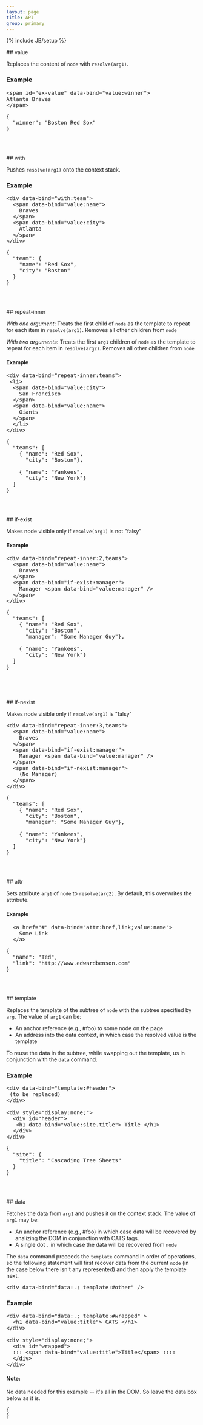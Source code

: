 ```yaml
---
layout: page
title: API
group: primary
---
```

{% include JB/setup %}

<div id="command-value" />
## value

Replaces the content of `node` with `resolve(arg1)`.

### Example

<pre class="prettyprint example template" data-exname="ex-value">
&lt;span id="ex-value" data-bind="value:winner"&gt;
Atlanta Braves
&lt;/span&gt; 
</pre>

<pre class="prettyprint example data" data-type="json" data-exname="ex-value">
{
  "winner": "Boston Red Sox"
}
</pre>

<pre class="prettyprint example result" data-exname="ex-value">


</pre>

<div id="command-with" />
## with

Pushes `resolve(arg1)` onto the context stack.

### Example

<pre class="prettyprint example template" data-exname="ex-with">
&lt;div data-bind="with:team"&gt;
  &lt;span data-bind="value:name"&gt;
    Braves
  &lt;/span&gt; 
  &lt;span data-bind="value:city"&gt;
    Atlanta
  &lt;/span&gt; 
&lt;/div&gt; 
</pre>

<pre class="prettyprint example data" data-type="json" data-exname="ex-with">
{
  "team": {
    "name": "Red Sox",
    "city": "Boston"
  }
}
</pre>

<pre class="prettyprint example result" data-exname="ex-with">


</pre>

<div id="command-repeat-inner" />
## repeat-inner

*With one argument*: Treats the first child of `node` as the template to repeat for each item in `resolve(arg1)`. Removes all other children from `node`

*With two arguments*: Treats the first `arg1` children of `node` as the template to repeat for each item in `resolve(arg2)`. Removes all other children from `node`

#### Example

<pre class="prettyprint example template" data-exname="ex-loopinner">
&lt;div data-bind="repeat-inner:teams"&gt;
 &lt;li&gt; 
  &lt;span data-bind="value:city"&gt;
    San Francisco
  &lt;/span&gt; 
  &lt;span data-bind="value:name"&gt;
    Giants
  &lt;/span&gt; 
  &lt;/li&gt; 
&lt;/div&gt; 
</pre>

<pre class="prettyprint example data" data-type="json" data-exname="ex-loopinner">
{
  "teams": [
    { "name": "Red Sox",
      "city": "Boston"},

    { "name": "Yankees",
      "city": "New York"}
  ]
}
</pre>

<pre class="prettyprint example result" data-exname="ex-loopinner">


</pre>

<div id="command-if-exist" />
## if-exist 

Makes node visible only if `resolve(arg1)` is not "falsy"

#### Example

<pre class="prettyprint example template" data-exname="ex-ifexist">
&lt;div data-bind="repeat-inner:2,teams"&gt;
  &lt;span data-bind="value:name"&gt;
    Braves
  &lt;/span&gt; 
  &lt;span data-bind="if-exist:manager"&gt;
    Manager &lt;span data-bind="value:manager" /&gt;
  &lt;/span&gt; 
&lt;/div&gt; 
</pre>

<pre class="prettyprint example data" data-type="json" data-exname="ex-ifexist">
{
  "teams": [
    { "name": "Red Sox",
      "city": "Boston",
      "manager": "Some Manager Guy"},

    { "name": "Yankees",
      "city": "New York"}
  ]
}

</pre>

<pre class="prettyprint example result" data-exname="ex-ifexist">


</pre>

<div id="command-if-nexist" />
## if-nexist 

Makes node visible only if `resolve(arg1)` is "falsy"

<pre class="prettyprint example template" data-exname="ex-ifnexist">
&lt;div data-bind="repeat-inner:3,teams"&gt;
  &lt;span data-bind="value:name"&gt;
    Braves
  &lt;/span&gt; 
  &lt;span data-bind="if-exist:manager"&gt;
    Manager &lt;span data-bind="value:manager" /&gt;
  &lt;/span&gt; 
  &lt;span data-bind="if-nexist:manager"&gt;
    (No Manager)
  &lt;/span&gt; 
&lt;/div&gt; 
</pre>

<pre class="prettyprint example data" data-type="json" data-exname="ex-ifnexist">
{
  "teams": [
    { "name": "Red Sox",
      "city": "Boston",
      "manager": "Some Manager Guy"},

    { "name": "Yankees",
      "city": "New York"}
  ]
}
</pre>

<pre class="prettyprint example result" data-exname="ex-ifnexist">


</pre>

<div id="command-attr" />
## attr

Sets attribute `arg1` of `node` to `resolve(arg2)`. By default, this
overwrites the attribute. 

#### Example

<pre class="prettyprint example template" data-exname="ex-attr">
  &lt;a href="#" data-bind="attr:href,link;value:name"&gt;
    Some Link 
  &lt;/a&gt; 
</pre>

<pre class="prettyprint example data" data-type="json" data-exname="ex-attr">
{
  "name": "Ted",
  "link": "http://www.edwardbenson.com"
}
</pre>

<pre class="prettyprint example result" data-exname="ex-attr">


</pre>


<div id="command-template" />
## template 

Replaces the template of the subtree of `node` with the subtree specified by
`arg`. The value of `arg1` can be:
*   An anchor reference (e.g., #foo) to some node on the page
*   An address into the data context, in which case the resolved value is the template

To reuse the data in the subtree, while swapping out the template, us in
conjunction with the `data` command.

### Example

<pre class="prettyprint example template" data-exname="ex-template">
&lt;div data-bind="template:#header"&gt;
 (to be replaced)
&lt;/div&gt; 

&lt;div style="display:none;"&gt;
  &lt;div id="header"&gt;
   &lt;h1 data-bind="value:site.title"&gt; Title &lt;/h1&gt; 
  &lt;/div&gt; 
&lt;/div&gt; 
</pre>

<pre class="prettyprint example data" data-type="json" data-exname="ex-template">
{
  "site": { 
    "title": "Cascading Tree Sheets"
  }
}
</pre>

<pre class="prettyprint example result" data-exname="ex-template">


</pre>

<div id="command-data" />
## data

Fetches the data from `arg1` and pushes it on the context stack. The value of `arg1` may be:

*  An anchor reference (e.g., #foo) in which case data will be recovered by analizing the DOM in conjunction with CATS tags.
*  A single dot `.` in which case the data will be recovered from `node`

The `data` command preceeds the `template` command in order of operations, so the following statement will first recover data from the current `node` (in the case below there isn't any represented) and then apply the template next.

<pre class="prettyprint ">
&lt;div data-bind="data:.; template:#other" /&gt;
</pre>

### Example

<pre class="prettyprint example template" data-exname="ex-data">
&lt;div data-bind="data:.; template:#wrapped" &gt;
  &lt;h1 data-bind="value:title"&gt; CATS &lt;/h1&gt; 
&lt;/div&gt; 

&lt;div style="display:none;"&gt;
  &lt;div id="wrapped"&gt;
  ::: &lt;span data-bind="value:title"&gt;Title&lt;/span&gt; ::::
  &lt;/div&gt; 
&lt;/div&gt; 
</pre>

<div class="alert alert-block alert-info">
  <h4 class="alert-heading">Note:</h4>
  <p>No data needed for this example -- it's all in the DOM. So leave the data box below as it is.</p>
</div>

<pre class="prettyprint example data" data-type="json" data-exname="ex-data">
{
}
</pre>

<pre class="prettyprint example result" data-exname="ex-data">

</pre>



